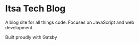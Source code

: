 # Itsa Tech Blog

A blog site for all things code. Focuses on JavaScript and web development.

Built proudly with Gatsby

